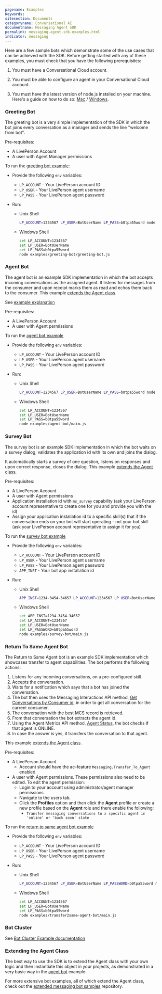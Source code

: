```yaml
---
pagename: Examples
Keywords:
sitesection: Documents
categoryname: Conversational AI
documentname: Messaging Agent SDK
permalink: messaging-agent-sdk-examples.html
indicator: messaging
---
```


Here are a few sample bots which demonstrate some of the use cases that can be achieved with the SDK. Before getting started with any of these examples, you must check that you have the following prerequisites:

1. You must have a Conversational Cloud account.

2. You must be able to configure an agent in your Conversational Cloud account.

3. You must have the latest version of node.js installed on your machine. Here's a guide on how to do so: [Mac](http://blog.teamtreehouse.com/install-node-js-npm-mac) / [Windows](http://blog.teamtreehouse.com/install-node-js-npm-windows).

### Greeting Bot

The greeting bot is a very simple implementation of the SDK in which the bot joins every conversation as a manager and sends the line "welcome from bot".

Pre-requisites:
- A LivePerson Account
- A user with Agent Manager permissions

To run the [greeting bot example](https://github.com/LivePersonInc/node-agent-sdk/tree/master/examples/greeting-bot):

- Provide the following `env` variables:
   - `LP_ACCOUNT` - Your LivePerson account ID
   - `LP_USER` - Your LivePerson agent username
   - `LP_PASS` - Your LivePerson agent password

- Run:
    - Unix Shell
       ```sh
       LP_ACCOUNT=1234567 LP_USER=BotUserName LP_PASS=b0tpa55word node examples/greeting-bot/greeting-bot.js
       ```
    - Windows Shell
       ```sh
       set LP_ACCOUNT=1234567 
       set LP_USER=BotUserName 
       set LP_PASS=b0tpa55word 
       node examples/greeting-bot/greeting-bot.js
       ```
   

### Agent Bot

The agent bot is an example SDK implementation in which the bot accepts incoming conversations as the assigned agent. It listens for messages from the consumer and upon receipt marks them as read and echos them back to the consumer.  This example [extends the Agent class](#extending-the-agent-class).

See [example explanation](https://livepersoninc.github.io/node-agent-sdk/agent-bot.html)

Pre-requisites:
- A LivePerson Account
- A user with Agent permissions

To run the [agent bot example](https://github.com/LivePersonInc/node-agent-sdk/tree/master/examples/agent-bot)

- Provide the following `env` variables:
   - `LP_ACCOUNT` - Your LivePerson account ID
   - `LP_USER` - Your LivePerson agent username
   - `LP_PASS` - Your LivePerson agent password

- Run:
    - Unix Shell
        ```sh
       LP_ACCOUNT=1234567 LP_USER=BotUserName LP_PASS=b0tpa55word node examples/agent-bot/main.js
        ```
    - Windows Shell
       ```sh
       set LP_ACCOUNT=1234567 
       set LP_USER=BotUserName 
       set LP_PASS=b0tpa55word 
       node examples/agent-bot/main.js
       ```

### Survey Bot

The survey bot is an example SDK implementation in which the bot waits on a survey dialog, validates the application id with its own and joins the dialog.

It automatically starts a survey of one question, listens on responses and upon correct response, closes the dialog.
This example [extends the Agent class](#extending-the-agent-class).

Pre-requisites:
- A LivePerson Account
- A user with Agent permissions
- Application installation id with `ms_survey` capability (ask your LivePerson account representative to create one for you and provide you with the id)
- Assign your application installation id to a specific skill(s) that if the conversation ends on your bot will start operating - not your bot skill (ask your LivePerson account representative to assign it for you)

To run the [survey bot example](https://github.com/LivePersonInc/node-agent-sdk/tree/master/examples/survey-bot)

- Provide the following `env` variables:
   - `LP_ACCOUNT` - Your LivePerson account ID
   - `LP_USER` - Your LivePerson agent username
   - `LP_PASS` - Your LivePerson agent password
   - `APP_INST` - Your bot app installation id

- Run:
    - Unix Shell
        ```sh
       APP_INST=1234-3454-34657 LP_ACCOUNT=1234567 LP_USER=BotUserName LP_PASSWORD=b0tpa55word node examples/survey-bot/main.js
        ```
    - Windows Shell
        ```sh
       set APP_INST=1234-3454-34657 
       set LP_ACCOUNT=1234567 
       set LP_USER=BotUserName 
       set LP_PASSWORD=b0tpa55word 
       node examples/survey-bot/main.js
        ```

### Return To Same Agent Bot

The Return to Same Agent bot is an example SDK implementation which showcases transfer to agent capabilities. The bot performs the following actions:

1. Listens for any incoming conversations, on a pre-configured skill.
2. Accepts the conversation.
3. Waits for a notification which says that a bot has joined the conversation.
4. The bot then uses the Messaging Interactions API method, [Get Conversations by Consumer id](https://developers.liveperson.com/messaging-interactions-api-methods-get-conversations-by-consumer-id.html), in order to get all conversation for the current consumer.
5. The conversation with the best MCS record is retrieved.
6. From that conversation the bot extracts the agent id.
7. Using the Agent Metrics API method, [Agent Status](https://developers.liveperson.com/agent-metrics-api-methods-agent-status.html), the bot checks if that agent is ONLINE.
8. In case the answer is yes, it transfers the conversation to that agent.

This example [extends the Agent class](#extending-the-agent-class).

Pre-requisites:

- A LivePerson Account
    * Account should have the ac-feature `Messaging.Transfer_To_Agent` enabled.
- A user with Agent permissions. These permissions also need to be edited. To edit the agent permission: 
    * Login to your account using administrator/agent manager permissions.
    * Navigate to the users tab. 
    * Click the __Profiles__ option and then click the __Agent__ profile or create a new profile based on the __Agent__ role and there enable the following:
        + `Transfer messaging conversations to a specific agent in 'online' or 'back soon' state`

To run the [return to same agent bot example](https://github.com/LivePersonInc/node-agent-sdk/tree/master/examples/transfer2same-agent-bot)

- Provide the following `env` variables:

   - `LP_ACCOUNT` - Your LivePerson account ID
   - `LP_USER` - Your LivePerson agent username
   - `LP_PASS` - Your LivePerson agent password

- Run:
    - Unix Shell
        ```sh
       LP_ACCOUNT=1234567 LP_USER=BotUserName LP_PASSWORD=b0tpa55word node examples/transfer2same-agent-bot/main.js
    - Windows Shell
       ```sh
       set LP_ACCOUNT=1234567 
       set LP_USER=BotUserName 
       set LP_PASS=b0tpa55word 
       node examples/transfer2same-agent-bot/main.js
       ```

### Bot Cluster

See [Bot Cluster Example documentation](https://livepersoninc.github.io/node-agent-sdk/cluster.html)

### Extending the Agent Class

The best way to use the SDK is to extend the Agent class with your own logic and then instantiate this object in your projects, as demonstrated in a very basic way in the [agent bot](https://github.com/LivePersonInc/node-agent-sdk/tree/master/examples/agent-bot) example.

For more extensive bot examples, all of which extend the Agent class, check out the [extended messaging bot samples](https://github.com/LivePersonInc/messaging_bot_samples) repository.